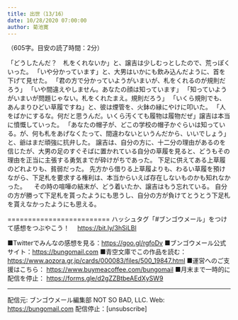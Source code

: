 ```yaml
---
title: 出世（13/16）
date: 10/28/2020 07:00:00
author: 菊池寛
---
```


（605字。目安の読了時間：2分）

「どうしたんだ？　札をくれないか」と、譲吉は少しむっとしたので、荒っぽくいった。
「いや分かっています」と、大男はいかにも飲み込んだように、首を下げて見せた。
「君の方で分かっていようがいまいが、札をくれるのが規則だろう」
「いや間違えやしません。あなたの顔は知っています」
「知っていようがいまいが問題じゃない。札をくれたまえ。規則だろう」
「いくら規則でも、あんまりひどい草履ですね」と、彼は煙管を、火鉢の縁にやけに叩いた。
「人をばかにするな。何だと思うんだ。いくら汚くても履物は履物だぜ」譲吉は本当に憤慨していった。
「あなたの帽子が、どこの学校の帽子かぐらいは知っている。が、何も札をあげなくたって、間違わないというんだから、いいでしょう」と、爺はまだ頑強に抗弁した。
譲吉は、自分の方に、十二分の理由があるのを信じたが、大男の足のすぐそばに置かれている自分の草履を見ると、どうもその理由を正当に主張する勇気までが砕けがちであった。
下足に供えてある上草履のどれよりも、貧弱だった。
先方から借りる上草履よりも、わるい草履を預けながら、下足札を要求する権利は、本当からいえば存在しないものかも知れなかった。
　その時の喧嘩の結末が、どう着いたか、譲吉はもう忘れている。
自分の方が勝って下足札を貰ったようにも思うし、自分の方が負けてとうとう下足札を貰えなかったようにも思える。

=========================
ハッシュタグ「#ブンゴウメール」をつけて感想をつぶやこう！　
https://bit.ly/3hSiLBl

■Twitterでみんなの感想を見る：https://goo.gl/rgfoDv
■ブンゴウメール公式サイト：https://bungomail.com
■青空文庫でこの作品を読む：https://www.aozora.gr.jp/cards/000083/files/500_19847.html
■運営へのご支援はこちら： https://www.buymeacoffee.com/bungomail
■月末まで一時的に配信を停止： https://forms.gle/d2gZZBtbeAEdXySW9

-------
配信元: ブンゴウメール編集部
NOT SO BAD, LLC.
Web: https://bungomail.com
配信停止：[unsubscribe]

